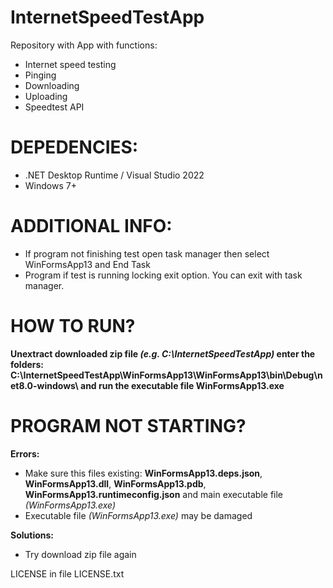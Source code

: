 # InternetSpeedTestApp
Repository with App with functions:
 - Internet speed testing
 - Pinging
 - Downloading
 - Uploading
 - Speedtest API

# DEPEDENCIES:
 - .NET Desktop Runtime / Visual Studio 2022
 - Windows 7+

# ADDITIONAL INFO:
 - If program not finishing test open task manager then select WinFormsApp13 and End Task
 - Program if test is running locking exit option. You can exit with task manager.

# HOW TO RUN?
 **Unextract downloaded zip file *(e.g. C:\InternetSpeedTestApp\)* enter the folders: C:\InternetSpeedTestApp\WinFormsApp13\WinFormsApp13\bin\Debug\net8.0-windows\ and run the executable file WinFormsApp13.exe**

# PROGRAM NOT STARTING?
 **Errors:**
  - Make sure this files existing: **WinFormsApp13.deps.json**, **WinFormsApp13.dll**, **WinFormsApp13.pdb**, **WinFormsApp13.runtimeconfig.json** and main executable file *(WinFormsApp13.exe)*
  - Executable file *(WinFormsApp13.exe)* may be damaged

 **Solutions:**
  - Try download zip file again




LICENSE in file LICENSE.txt
